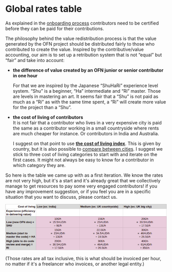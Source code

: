 # Global rates table

As explained in the [onboarding process](onboarding-process.md) contributors need to be certified before they can be paid for their contributions.

The philosophy behind the value redistribution process is that the value generated by the OFN project should be distributed fairly to those who contributed to create the value. Inspired by the contributive/value accounting, our aim is to set up a retribution system that is not “equal” but “fair” and take into account:

* **the difference of value created by an OFN junior or senior contributor in one hour**

  For that we are inspired by the Japanese “ShuHaRi” experience level system. “Shu” is a beginner, “Ha” intermediate and “Ri” master. Those are levels in mastering an art. It seems fair that a “Shu” is not paid as much as a “Ri” as with the same time spent, a “Ri” will create more value for the project than a “Shu”.

* **the cost of living of contributors**  
  It is not fair that a contributor who lives in a very expensive city is paid the same as a contributor working in a small countryside where rents are much cheaper for instance. Or contributors in India and Australia.

  I suggest on that point to use [**the cost of living index**](https://www.numbeo.com/cost-of-living/rankings_by_country.jsp). This is given by country, but it is also possible to [compare between cities](https://www.numbeo.com/cost-of-living/comparison.jsp). I suggest we stick to three cost of living categories to start with and iterate on the first cases. It might not always be easy to know for a contributor in which category they are.

So here is the table we came up with as a first iteration. We know the rates are not very high, but it's a start and it's already great that we collectively manage to get resources to pay some very engaged contributors! if you have any improvement suggestion, or if you feel you are in a specific situation that you want to discuss, please contact us.

![](../../.gitbook/assets/screenshot-from-2018-03-07-11-18-27.png)

\(Those rates are all tax inclusive, this is what should be invoiced per hour, no matter if it's a freelancer who invoices, or another legal entity.\)

